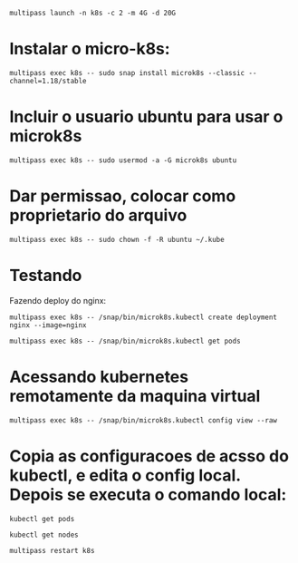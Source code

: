 `multipass launch -n k8s -c 2 -m 4G -d 20G`

# Instalar o micro-k8s:

`multipass exec k8s -- sudo snap install microk8s --classic --channel=1.18/stable`

# Incluir o usuario ubuntu para usar o microk8s

`multipass exec k8s -- sudo usermod -a -G microk8s ubuntu`

# Dar permissao, colocar como proprietario do arquivo

`multipass exec k8s -- sudo chown -f -R ubuntu ~/.kube`

# Testando

Fazendo deploy do nginx:

`multipass exec k8s -- /snap/bin/microk8s.kubectl create deployment nginx --image=nginx`

`multipass exec k8s -- /snap/bin/microk8s.kubectl get pods`

# Acessando kubernetes remotamente da maquina virtual

`multipass exec k8s -- /snap/bin/microk8s.kubectl config view --raw`

# Copia as configuracoes de acsso do kubectl, e edita o config local. Depois se executa o comando local:

`kubectl get pods`

`kubectl get nodes`

`multipass restart k8s`






